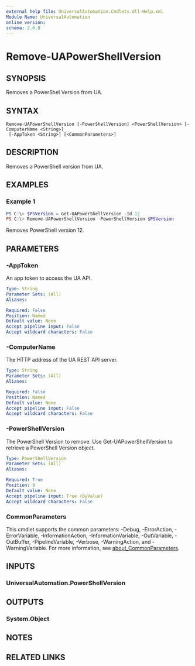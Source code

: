 ```yaml
---
external help file: UniversalAutomation.Cmdlets.dll-Help.xml
Module Name: UniversalAutomation
online version:
schema: 2.0.0
---
```


# Remove-UAPowerShellVersion

## SYNOPSIS
Removes a PowerShel Version from UA. 

## SYNTAX

```
Remove-UAPowerShellVersion [-PowerShellVersion] <PowerShellVersion> [-ComputerName <String>]
 [-AppToken <String>] [<CommonParameters>]
```

## DESCRIPTION
Removes a PowerShell version from UA.

## EXAMPLES

### Example 1
```powershell
PS C:\> $PSVersion = Get-UAPowerShellVersion -Id 12
PS C:\> Remove-UAPowerShellVersion -PowerShellVersion $PSVersion
```

Removes PowerShell version 12. 

## PARAMETERS

### -AppToken
An app token to access the UA API. 

```yaml
Type: String
Parameter Sets: (All)
Aliases:

Required: False
Position: Named
Default value: None
Accept pipeline input: False
Accept wildcard characters: False
```

### -ComputerName
The HTTP address of the UA REST API server.

```yaml
Type: String
Parameter Sets: (All)
Aliases:

Required: False
Position: Named
Default value: None
Accept pipeline input: False
Accept wildcard characters: False
```

### -PowerShellVersion
The PowerShell Version to remove. Use Get-UAPowerShellVersion to retrieve a PowerShell Version object.

```yaml
Type: PowerShellVersion
Parameter Sets: (All)
Aliases:

Required: True
Position: 0
Default value: None
Accept pipeline input: True (ByValue)
Accept wildcard characters: False
```

### CommonParameters
This cmdlet supports the common parameters: -Debug, -ErrorAction, -ErrorVariable, -InformationAction, -InformationVariable, -OutVariable, -OutBuffer, -PipelineVariable, -Verbose, -WarningAction, and -WarningVariable. For more information, see [about_CommonParameters](http://go.microsoft.com/fwlink/?LinkID=113216).

## INPUTS

### UniversalAutomation.PowerShellVersion

## OUTPUTS

### System.Object
## NOTES

## RELATED LINKS
